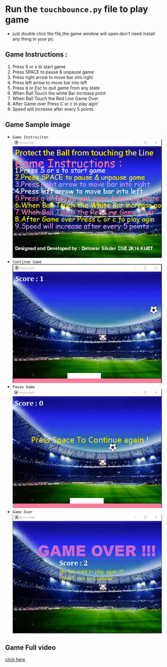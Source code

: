 # Run the ` touchbounce.py ` file to play game
* just double click the file,the game window will open.don't need install any thing in your pc.
## Game Instructions : 
<ol>
<li>Press S or s to start game</li>
<li>Press SPACE to pause & unpause game</li>
<li>Press right arrow to move bar into right</li>
<li>Press left arrow to move bar into left</li>
<li>Press q or Esc to quit game from any state</li>
<li>When Ball Touch the white Bar increase point</li>
<li>When Ball Touch the Red Line Game Over</li>
<li>After Game over Press C or c to play agin'</li>
<li>Speed will increase after every 5 points</li>
</ol>

## Game Sample image

<!-- <img src="sample/sample1.png" alt="Girl in a jacket" title="Game Instrustion"/> -->
* ` Game Instruciton `
![Game Instruciton](sample/sample1.png "")
* ` Continue Game `
![Runing Game](sample/sample2.png "")
* ` Pause Game `
![Pause Game](sample/sample3.png "")
* ` Game Over ` 
![Game Over](sample/sample4.png "")

## Game Full video
[click here](sample/gameVideo.mp4)



